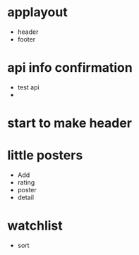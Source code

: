 # applayout

- header
- footer

# api info confirmation

- test api
-

# start to make header

# little posters

- Add
- rating
- poster
- detail

# watchlist

- sort
